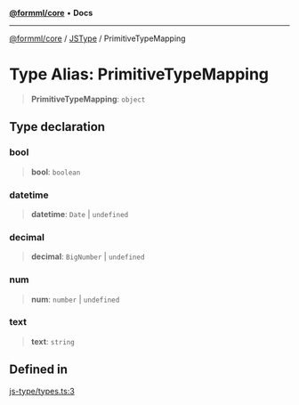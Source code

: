 [**@formml/core**](../../../README.md) • **Docs**

---

[@formml/core](../../../globals.md) / [JSType](../README.md) / PrimitiveTypeMapping

# Type Alias: PrimitiveTypeMapping

> **PrimitiveTypeMapping**: `object`

## Type declaration

### bool

> **bool**: `boolean`

### datetime

> **datetime**: `Date` \| `undefined`

### decimal

> **decimal**: `BigNumber` \| `undefined`

### num

> **num**: `number` \| `undefined`

### text

> **text**: `string`

## Defined in

[js-type/types.ts:3](https://github.com/formml/formml/blob/5c707903361ee929472a81de07fd0204242687ee/packages/core/src/js-type/types.ts#L3)
